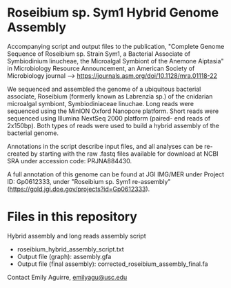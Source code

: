 # Roseibium sp. Sym1 Hybrid Genome Assembly

Accompanying script and output files to the publication, "Complete Genome Sequence of Roseibium sp. Strain Sym1, a Bacterial Associate of Symbiodinium linucheae, the Microalgal Symbiont of the Anemone Aiptasia" in Microbiology Resource Announcement, an American Society of Microbiology journal 
--> https://journals.asm.org/doi/10.1128/mra.01118-22

We sequenced and assembled the genome of a ubiquitous bacterial associate, Roseibium (formerly known as Labrenzia sp.) of the cnidarian microalgal symbiont, Symbiodiniaceae linuchae. Long reads were sequenced using the MinION Oxford Nanopore platform. Short reads were sequenced using Illumina NextSeq 2000 platform (paired- end reads of 2x150bp). Both types of reads were used to build a hybrid assembly of the bacterial genome.

Annotations in the script describe input files, and all analyses can be re-created by starting with the raw .fastq files available for download at NCBI SRA under accession code: PRJNA884430.

A full annotation of this genome can be found at JGI IMG/MER under Project ID: Gp0612333, under "Roseibium sp. Sym1 re-assembly" (https://gold.jgi.doe.gov/projects?id=Gp0612333). 

# Files in this repository

Hybrid assembly and long reads assembly script
- roseibium_hybrid_assembly_script.txt
- Output file (graph): assembly.gfa
- Output file (final assembly): corrected_roseibium_assembly_final.fa

Contact Emily Aguirre, emilyagu@usc.edu
